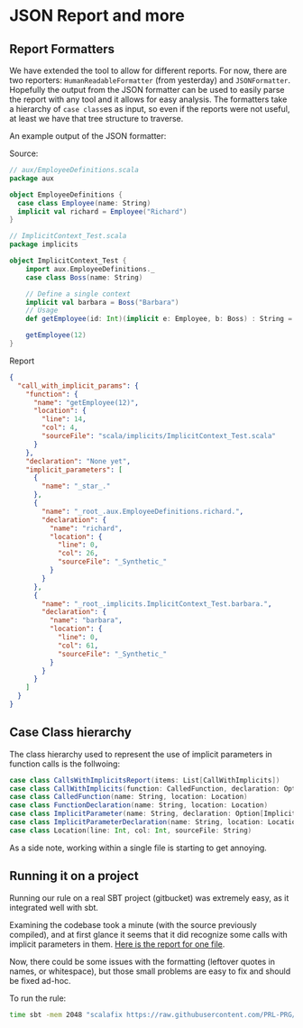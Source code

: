 # JSON Report and more

## Report Formatters

We have extended the tool to allow for different reports. For now, there are two reporters: `HumanReadableFormatter` (from yesterday) and `JSONFormatter`. Hopefully the output from the JSON formatter can be used to easily parse the report with any tool and it allows for easy analysis. The formatters take a hierarchy of `case class`es as input, so even if the reports were not useful, at least we have that tree structure to traverse.

An example output of the JSON formatter:

Source:

```scala
// aux/EmployeeDefinitions.scala
package aux

object EmployeeDefinitions {
  case class Employee(name: String)
  implicit val richard = Employee("Richard")
}

// ImplicitContext_Test.scala
package implicits

object ImplicitContext_Test {
    import aux.EmployeeDefinitions._
    case class Boss(name: String)

    // Define a single context
    implicit val barbara = Boss("Barbara")
    // Usage
    def getEmployee(id: Int)(implicit e: Employee, b: Boss) : String = {s"${id}: ${e.name}, ${b.name}"}

    getEmployee(12)
}
```

Report

```json
{
  "call_with_implicit_params": {
    "function": {
      "name": "getEmployee(12)",
      "location": {
        "line": 14,
        "col": 4,
        "sourceFile": "scala/implicits/ImplicitContext_Test.scala"
      }
    },
    "declaration": "None yet",
    "implicit_parameters": [
      { 
        "name": "_star_."        
      },
      { 
        "name": "_root_.aux.EmployeeDefinitions.richard.",
        "declaration": {
          "name": "richard",
          "location": {
            "line": 0,
            "col": 26,
            "sourceFile": "_Synthetic_"
          }
        }
      },
      { 
        "name": "_root_.implicits.ImplicitContext_Test.barbara.",
        "declaration": {
          "name": "barbara",
          "location": {
            "line": 0,
            "col": 61,
            "sourceFile": "_Synthetic_"
          }
        }
      }
    ]
  }
}
```

## Case Class hierarchy

The class hierarchy used to represent the use of implicit parameters in function calls is the follwoing:

```scala
case class CallsWithImplicitsReport(items: List[CallWithImplicits])
case class CallWithImplicits(function: CalledFunction, declaration: Option[FunctionDeclaration], parameters: List[ImplicitParameter])
case class CalledFunction(name: String, location: Location)
case class FunctionDeclaration(name: String, location: Location)
case class ImplicitParameter(name: String, declaration: Option[ImplicitParameterDeclaration])
case class ImplicitParameterDeclaration(name: String, location: Location)
case class Location(line: Int, col: Int, sourceFile: String)
```

As a side note, working within a single file is starting to get annoying.

## Running it on a project

Running our rule on a real SBT project (gitbucket) was extremely easy, as it integrated well with sbt.

Examining the codebase took a minute (with the source previously compiled), and at first glance it seems that it did recognize some calls with implicit parameters in them. [Here is the report for one file](https://gist.github.com/blorente/291375ba2c41db3da38495bb1b6fdc7e). 

Now, there could be some issues with the formatting (leftover quotes in names, or whitespace), but those small problems are easy to fix and should be fixed ad-hoc.

To run the rule: 
```bash
time sbt -mem 2048 "scalafix https://raw.githubusercontent.com/PRL-PRG/scalafix-rule-workshop/implicit-context/rules/src/main/scala/implicits/ImplicitContext.scala"
```
